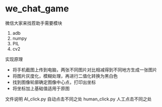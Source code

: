 # we_chat_game
微信大家来找茬助手需要模块
1. adb
2. numpy 
3. PIL
4. cv2

实现原理
- 将手机截图上传到电脑，两张不同图片对比相减得到不同地方生成一张图片
- 将图片灰度化，模糊处理，再进行二值化转换为黑白色
- 找到图像轮廓确定图像中心点，打印出坐标
- 将坐标加上基础值适用于原图

文件说明
AI_click.py 自动点击不同之处
human_click.py 人工点击不同之处
